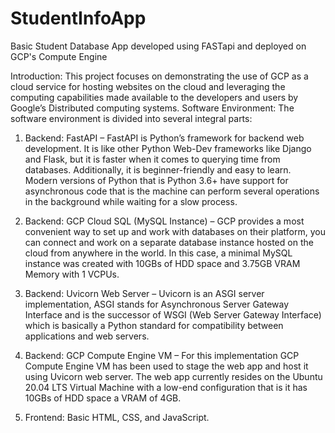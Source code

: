 # StudentInfoApp
Basic Student Database App developed using FASTapi and deployed on GCP's Compute Engine

Introduction: This project focuses on demonstrating the use of GCP as a cloud service for hosting websites on the cloud and leveraging the computing capabilities made available to the developers and users by Google’s Distributed computing systems. Software Environment: The software environment is divided into several integral parts:

1. Backend: FastAPI – FastAPI is Python’s framework for backend web development. It is like other Python Web-Dev frameworks like Django and Flask, but it is faster when it comes to querying time from databases. Additionally, it is beginner-friendly and easy to learn. Modern versions of Python that is Python 3.6+ have support for asynchronous code that is the machine can perform several operations in the background while waiting for a slow process.

2. Backend: GCP Cloud SQL (MySQL Instance) – GCP provides a most convenient way to set up and work with databases on their platform, you can connect and work on a separate database instance hosted on the cloud from anywhere in the world. In this case, a minimal MySQL instance was created with 10GBs of HDD space and 3.75GB VRAM Memory with 1 VCPUs.

3. Backend: Uvicorn Web Server – Uvicorn is an ASGI server implementation, ASGI stands for Asynchronous Server Gateway Interface and is the successor of WSGI (Web Server Gateway Interface) which is basically a Python standard for compatibility between applications and web servers.

4. Backend: GCP Compute Engine VM – For this implementation GCP Compute Engine VM has been used to stage the web app and host it using Uvicorn web server. The web app currently resides on the Ubuntu 20.04 LTS Virtual Machine with a low-end configuration that is it has 10GBs of HDD space a VRAM of 4GB.

5. Frontend: Basic HTML, CSS, and JavaScript.
